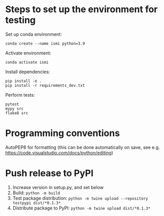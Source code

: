 # Steps to set up the environment for testing

Set up conda environment:
```
conda create --name ismi python=3.9
```

Activate environment:
```
conda activate ismi
```

Install dependencies:
```
pip install -e .
pip install -r requirements_dev.txt
```

Perform tests:
```
pytest
mypy src
flake8 src
```

# Programming conventions
AutoPEP8 for formatting (this can be done automatically on save, see e.g. https://code.visualstudio.com/docs/python/editing)

# Push release to PyPI
1. Increase version in setup.py, and set below
2. Build: `python -m build`
3. Test package distribution: `python -m twine upload --repository testpypi dist/*0.1.3*`
4. Distribute package to PyPI: `python -m twine upload dist/*0.1.3*`
